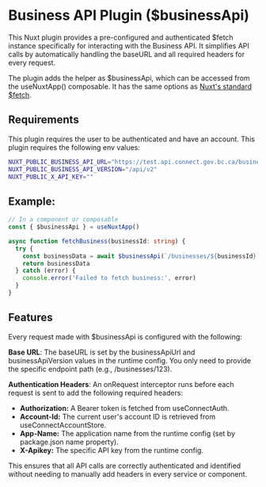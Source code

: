 # Business API Plugin ($businessApi)

This Nuxt plugin provides a pre-configured and authenticated $fetch instance specifically for interacting with the Business API. It simplifies API calls by automatically handling the baseURL and all required headers for every request.

The plugin adds the helper as $businessApi, which can be accessed from the useNuxtApp() composable. It has the same options as [Nuxt's standard $fetch](https://nuxt.com/docs/4.x/api/utils/dollarfetch).

## Requirements

This plugin requires the user to be authenticated and have an account.
This plugin requires the following env values:

```bash
NUXT_PUBLIC_BUSINESS_API_URL="https://test.api.connect.gov.bc.ca/business-dev"
NUXT_PUBLIC_BUSINESS_API_VERSION="/api/v2"
NUXT_PUBLIC_X_API_KEY=""
```

## Example:

```ts
// In a component or composable
const { $businessApi } = useNuxtApp()

async function fetchBusiness(businessId: string) {
  try {
    const businessData = await $businessApi(`/businesses/${businessId}`)
    return businessData
  } catch (error) {
    console.error('Failed to fetch business:', error)
  }
}
```

## Features

Every request made with $businessApi is configured with the following:

**Base URL**: The baseURL is set by the businessApiUrl and businessApiVersion values in the runtime config. You only need to provide the specific endpoint path (e.g., /businesses/123).

**Authentication Headers**: An onRequest interceptor runs before each request is sent to add the following required headers:

- **Authorization:** A Bearer token is fetched from useConnectAuth.
- **Account-Id:** The current user's account ID is retrieved from useConnectAccountStore.
- **App-Name:** The application name from the runtime config (set by package.json name property).
- **X-Apikey:** The specific API key from the runtime config.

This ensures that all API calls are correctly authenticated and identified without needing to manually add headers in every service or component.